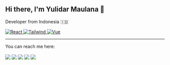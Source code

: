 ## Hi there, I'm Yulidar Maulana 👋

Developer from Indonesia 🇮🇩 <br>

<div align="left">
<a href="https://react.dev/" target="_blank"> <img src="https://shields.io/badge/react-blue?logo=react&style=for-the-badge" alt="React"/> </a>
<a href="tailwindcss.com" target="_blank"> <img src="https://img.shields.io/badge/Tailwind_CSS-092749?style=for-the-badge&logo=tailwindcss&logoColor=06B6D4&labelColor=000000" alt="Tailwind"/> </a>
<a href="https://vuejs.org/" target="_blank"> <img src="https://img.shields.io/badge/Vue.js-41B883?style=for-the-badge&logo=vue.js&logoColor=black" alt="Vue"/> </a>
<!-- <a href="https://git-scm.com/" target="_blank"> <img src="https://img.shields.io/badge/GIT-E44C30?style=for-the-badge&logo=git&logoColor=white" alt="Git"/> </a> -->
<!-- <a href="https://github.com/" target="_blank"> <img src="https://img.shields.io/badge/GitHub-100000?style=for-the-badge&logo=github&logoColor=white" alt="GitHub"/> -->
<!-- <a href="https://www.linux.org/" target="_blank"> <img src="https://img.shields.io/badge/Linux-FCC624?style=for-the-badge&logo=linux&logoColor=black" alt="linux"/> </a> -->

</div>

---

<div align="left">

  You can reach me here:<br><br>
  <a href="https://www.linkedin.com/in/yulidar-maulana/" style="text-decoration: none;">
    <img src="https://img.shields.io/badge/linkedin%20me%20here-%2326A5E4?&style=for-the-badge&logo=linkedin&logoColor=white"/>
  </a>
  <a href="mailto:maulanayulidar@gmail.com" style="text-decoration: none;">
    <img src="https://img.shields.io/badge/email%20me%20here-%23EA4335?&style=for-the-badge&logo=gmail&logoColor=white"/>
  </a>
  <a href="https://t.me/yulidarmaulana" style="text-decoration: none;">
    <img src="https://img.shields.io/badge/telegram-%2326A5E4?&style=for-the-badge&logo=telegram&logoColor=white"/>
  </a>
  <a href="https://www.facebook.com/profile.php?id=100011659283224" style="text-decoration: none;">
    <img src="https://img.shields.io/badge/facebook-%231DA1F2?&style=for-the-badge&logo=facebook&logoColor=white"/>
  </a>
  <a href="https://twitter.com/thxsinsomnia" style="text-decoration: none;">
    <img src="https://img.shields.io/badge/twitter-%231DA1F2?&style=for-the-badge&logo=twitter&logoColor=white"/>
  </a>
 <!-- <a href="https://instagram.com/yulidarmaulana" style="text-decoration: none;">
    <img src="https://img.shields.io/badge/instagram-%23E4405F?&style=for-the-badge&logo=instagram&logoColor=white"/>
  </a>
  -->

<!-- 
[![An image of @yulidarmaulana's Holopin badges, which is a link to view their full Holopin profile](https://holopin.me/yulidarmaulana)](https://holopin.io/@yulidarmaulana)
</div>
--> 

<!-- ### Github Statistic Overall
<details>
<summary>Click to details statistic of repository</summary>
<br>
<p align="center">
<a href="https://github.com/dimasmds">
  <img height="180em" src="https://github-readme-stats-eight-theta.vercel.app/api?username=yulidarmaulana&show_icons=true&theme=algolia&include_all_commits=true&count_private=true"/>
  <img height="180em" src="https://github-readme-stats-eight-theta.vercel.app/api/top-langs/?username=yulidarmaulana&layout- 😄 Pronouns: he/him=compact&langs_count=8&theme=algolia"/>
</a>
</p>
</details>
